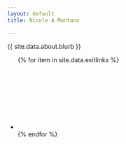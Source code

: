 ```yaml
---
layout: default
title: Nicole A Montano

---
```


{{ site.data.about.blurb }}

<div id="exit">
<ul>
{% for item in site.data.exitlinks %}
    <li class="{{ item.name }}"><a href="{{ item.url }}"><svg class="{{ item.name }}"></svg></a></li>
{% endfor %}
</ul>
</div>
